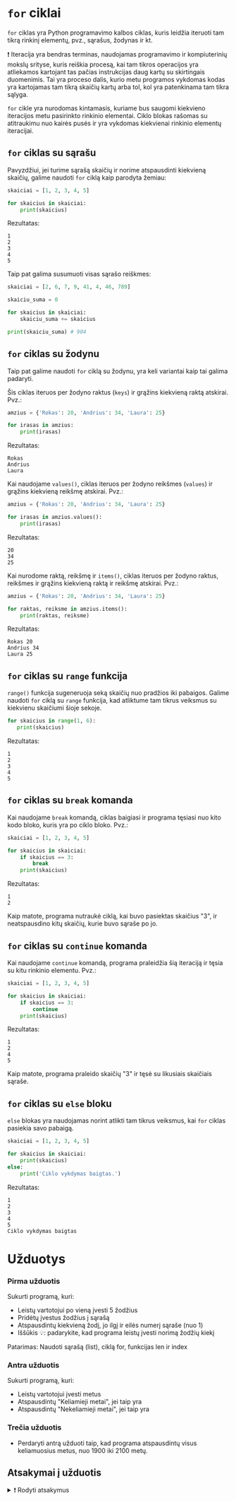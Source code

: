 # `for` ciklai

`for` ciklas yra Python programavimo kalbos ciklas, kuris leidžia iteruoti tam tikrą rinkinį elementų, pvz., sąrašus, žodynas ir kt.

❗ Iteracija yra bendras terminas, naudojamas programavimo ir kompiuterinių mokslų srityse, kuris reiškia procesą, kai tam tikros operacijos yra atliekamos kartojant tas pačias instrukcijas daug kartų su skirtingais duomenimis. Tai yra proceso dalis, kurio metu programos vykdomas kodas yra kartojamas tam tikrą skaičių kartų arba tol, kol yra patenkinama tam tikra sąlyga.

`for` cikle yra nurodomas kintamasis, kuriame bus saugomi kiekvieno iteracijos metu pasirinkto rinkinio elementai. Ciklo blokas rašomas su atitraukimu nuo kairės pusės ir yra vykdomas kiekvienai rinkinio elementų iteracijai.

## `for` ciklas su sąrašu

Pavyzdžiui, jei turime sąrašą skaičių ir norime atspausdinti kiekvieną skaičių, galime naudoti `for` ciklą kaip parodyta žemiau:

```Python
skaiciai = [1, 2, 3, 4, 5]

for skaicius in skaiciai:
    print(skaicius)
```

Rezultatas:

```Text
1
2
3
4
5
```

Taip pat galima susumuoti visas sąrašo reiškmes:

```Python
skaiciai = [2, 6, 7, 9, 41, 4, 46, 789]

skaiciu_suma = 0

for skaicius in skaiciai:
    skaiciu_suma += skaicius

print(skaiciu_suma) # 904
```

## `for` ciklas su žodynu

Taip pat galime naudoti `for` ciklą su žodynu, yra keli variantai kaip tai galima padaryti.

Šis ciklas iteruos per žodyno raktus (`keys`) ir grąžins kiekvieną raktą atskirai. Pvz.:

```Python
amzius = {'Rokas': 20, 'Andrius': 34, 'Laura': 25}

for irasas in amzius:
    print(irasas)
```

Rezultatas:

```Text
Rokas
Andrius
Laura
```

Kai naudojame `values()`, ciklas iteruos per žodyno reikšmes (`values`) ir grąžins kiekvieną reikšmę atskirai. Pvz.:

```Python
amzius = {'Rokas': 20, 'Andrius': 34, 'Laura': 25}

for irasas in amzius.values():
    print(irasas)
```

Rezultatas:

```Text
20
34
25
```

Kai nurodome raktą, reikšmę ir `items()`, ciklas iteruos per žodyno raktus, reikšmes ir grąžins kiekvieną raktą ir reikšmę atskirai. Pvz.:

```Python
amzius = {'Rokas': 20, 'Andrius': 34, 'Laura': 25}

for raktas, reiksme in amzius.items():
    print(raktas, reiksme)
```

Rezultatas:

```Text
Rokas 20
Andrius 34
Laura 25
```

## `for` ciklas su `range` funkcija

`range()` funkcija sugeneruoja seką skaičių nuo pradžios iki pabaigos. Galime naudoti `for` ciklą su `range` funkcija, kad atliktume tam tikrus veiksmus su kiekvienu skaičiumi šioje sekoje.

 ```Python
for skaicius in range(1, 6):
    print(skaicius)
 ```

Rezultatas:

```Text
1
2
3
4
5
```

## `for` ciklas su `break` komanda

Kai naudojame `break` komandą, ciklas baigiasi ir programa tęsiasi nuo kito kodo bloko, kuris yra po ciklo bloko. Pvz.:

```Python
skaiciai = [1, 2, 3, 4, 5]

for skaicius in skaiciai:
    if skaicius == 3:
        break
    print(skaicius)
```

Rezultatas:

```Text
1
2
```

Kaip matote, programa nutraukė ciklą, kai buvo pasiektas skaičius "3", ir neatspausdino kitų skaičių, kurie buvo sąraše po jo.

## `for` ciklas su `continue` komanda

Kai naudojame `continue` komandą, programa praleidžia šią iteraciją ir tęsia su kitu rinkinio elementu. Pvz.:

```Python
skaiciai = [1, 2, 3, 4, 5]

for skaicius in skaiciai:
    if skaicius == 3:
        continue
    print(skaicius)
```

Rezultatas:

```Text
1
2
4
5
```

Kaip matote, programa praleido skaičių "3" ir tęsė su likusiais skaičiais sąraše.

## `for` ciklas su `else` bloku

`else` blokas yra naudojamas norint atlikti tam tikrus veiksmus, kai `for` ciklas pasiekia savo pabaigą.

```Python
skaiciai = [1, 2, 3, 4, 5]

for skaicius in skaiciai:
    print(skaicius)
else:
    print('Ciklo vykdymas baigtas.')
```

Rezultatas:

```Text
1
2
3
4
5
Ciklo vykdymas baigtas
```

# Užduotys

### Pirma užduotis

Sukurti programą, kuri:

- Leistų vartotojui po vieną įvesti 5 žodžius
- Pridėtų įvestus žodžius į sąrašą
- Atspausdintų kiekvieną žodį, jo ilgį ir eilės numerį sąraše (nuo 1)
- Iššūkis 💡: padarykite, kad programa leistų įvesti norimą žodžių kiekį

Patarimas: Naudoti sąrašą (list), ciklą for, funkcijas len ir index

### Antra užduotis

Sukurti programą, kuri:

- Leistų vartotojui įvesti metus
- Atspausdintų "Keliamieji metai", jei taip yra
- Atspausdintų "Nekeliamieji metai", jei taip yra

### Trečia užduotis

- Perdaryti antrą užduoti taip, kad programa atspausdintų visus keliamuosius metus, nuo 1900 iki 2100 metų.

## Atsakymai į užduotis

<details><summary>❗ Rodyti atsakymus</summary>
<br>
<details>
<summary>Pirma užduotis</summary>
<hr>

```Python
zodziai = []

for zodis in range(5):
    zodziai.append(input('Įveskite žodį: '))

for numeris, zodis in enumerate(zodziai):
    print(f'{numeris + 1}: {zodis}, simbolių kiekis: {len(zodis)}')
print('Žodžių kiekis:', len(zodziai))
```

</details>
<details>
<summary>Antra užduotis</summary>
<hr>

```Python
metai = int(input('Įveskite metus: '))
if (metai % 400 == 0) or (metai % 100 != 0 and metai % 4 == 0):
    print('Keliamieji metai')
else:
    print('Nekeliamieji metai')
```

</details>
<details>
<summary>Trečia užduotis</summary>
<hr>

```Python
for metai in range(2000, 2100):
    if metai % 400 == 0:
        print(metai)
    elif metai % 100 == 0:
        continue
    elif metai % 4 == 0:
        print(metai)
    else:
        continue
```
</details>
</details>